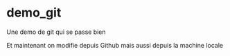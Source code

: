 # demo_git

Une demo de git qui se passe bien 

Et maintenant on modifie depuis Github
mais aussi depuis la machine locale

